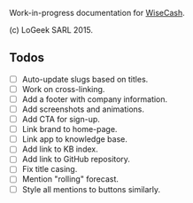 Work-in-progress documentation for [WiseCash](https://www.wisecashhq.com).

(c) LoGeek SARL 2015.

## Todos

- [ ] Auto-update slugs based on titles.
- [ ] Work on cross-linking.
- [ ] Add a footer with company information.
- [ ] Add screenshots and animations.
- [ ] Add CTA for sign-up.
- [ ] Link brand to home-page.
- [ ] Link app to knowledge base.
- [ ] Add link to KB index.
- [ ] Add link to GitHub repository.
- [ ] Fix title casing.
- [ ] Mention "rolling" forecast.
- [ ] Style all mentions to buttons similarly.
